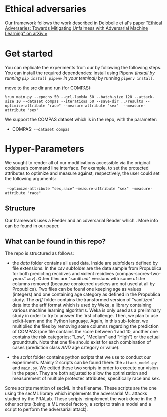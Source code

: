 


# Ethical adversaries

Our framework follows the work described in Delobelle et al's paper ["Ethical Adversaries: Towards Mitigating Unfairness with Adversarial Machine Learning" on arXiv »](https://arxiv.org/abs/2005.06852)

# Get started
You can replicate the experiments from our  by following the following steps.
You can install the required dependencies:
install using [Pipenv](https://pipenv.readthedocs.io/en/latest/) *(install by running `pip install pipenv` in your terminal)* by running `pipenv install`.

move to the src dir and run (for COMPAS):
```shell script
%run main.py --epochs 50 --grl-lambda 50 --batch-size 128 --attack-size 10 --dataset compas --iterations 50 --save-dir ../results --optimize-attribute "race" --measure-attribute "sex"  --measure-attribute "sex"
```

We support the COMPAS dataset which is in the repo, with the parameter: 

- COMPAS: `--dataset compas `


# Hyper-Parameters

 We sought to render all of our modifications accessible via the original codebase’s command line interface. For example, to set the protected attributes to optimize and measure against, respectively, the user could set the following arguments:
 
` –optimize-attribute "sex,race"`
 `–measure-attribute "sex"`
` –measure-attribute "race"`
 
 


## Structure
Our framework uses a Feeder and an adversarial Reader which . More info can be found in our paper.



## What can be found in this repo?

The repo is structured as follows:
 - the _data_ folder contains all used data. Inside are subfolders defined by file extensions. In the _csv_ subfolder are the data sample from Propublica for both predicting recidives and violent recidives (compas-scores-two-years*.csv). Other files are "sanitized" versions with some of the columns removed (because considered useless are not used at all by Propublica). Two files can be found one keeping age as values (integers) and one containing age category as defined in the Propublica study. The _arff_ folder contains the transformed version of "sanitized" data into the arff format which is used by Weka, a library containing various machine learning algorithms. Weka is only used as a preliminary study in order to try to answer the first challenge. Then, we plan to use scikit-learn and the Python language. Again, in this sub-folder, we multiplied the files by removing some columns regarding the prediction of COMPAS (one file contains the score between 1 and 10, another one  contains the risk categories: "Low", "Medium" and "High") or the actual groundtruth. Note that one file should exist for each combination of cases (prediction class *AND* age category or value).

 - the _script_ folder contains python scripts that we use to conduct our experiments. Mainly 2 scripts can be found there: the `attack_model.py` and `main.py`. We edited these two scripts in order to execute our vision in the paper. They are both adjusted to allow the optimization and measurement of multiple protected attributes, specifically race and sex.

 Some scripts mention of secML in the filename. These scripts are the one using the secML library which implements the adversarial ML attacks studied by the PRALab. These scripts reimplement the work done in the 3 other scripts (being: a ML model factory, a script to train a model and a script to perform the adversarial attack).






